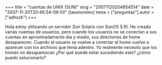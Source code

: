 +++
title = "cuentas de UNIX (SUN)"
slug = "20071120204654514"
date = "2007-11-20T20:46:54-06:00"
[taxonomies]
tema = ["preguntas"]
autor = ["adhszk"]
+++

Hola estoy utilizando un servidor Sun Solaris con SunOS 5.10. He creado
varias cuentas de usuarios, pero cuando los usuarios no se conectan a
sus cuentas en aproximadamente dia y medio, sus directorios de home
desaparecen. Cuando el usuario se vuelve a conectar el home vuelve a
aparecer con los archivos que tenía adentro. Yo realmente necesito que
los homes no desaparezcan ¿Por qué puede estar sucediendo esto? ¿cómo
puedo solucionarlo?

